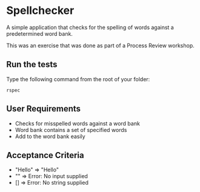 # Spellchecker

A simple application that checks for the spelling of words against a predetermined word bank.

This was an exercise that was done as part of a Process Review workshop.

## Run the tests
Type the following command from the root of your folder:
```
rspec
```

## User Requirements
- Checks for misspelled words against a word bank
- Word bank contains a set of specified words
- Add to the word bank easily

## Acceptance Criteria
- "Hello" => "Hello"
- "" => Error: No input supplied
- [] => Error: No string supplied